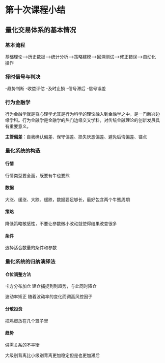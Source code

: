 # 第十次课程小结

## 量化交易体系的基本情况

### 基本流程

基础理论-->历史数据-->统计分析-->策略建模-->回溯测试-->修正错误-->自动化操作

### 择时信号与判决

-趋势判断
-收益评估
-及时止损
-信号滞后
-信号误差


### 行为金融学

行为金融学就是将心理学尤其是行为科学的理论融入到金融学之中，是一门新兴边缘学科。行为金融学是金融学的热门边缘交叉学科，对传统金融理论的创新发展具有重要意义。

**主管偏差**：自我确认偏差、保守偏差、损失厌恶偏差、避免后悔偏差、锚点

### 量化系统的构造

#### 行情

行情类型要全面，既要有牛也要熊

#### 数据

大涨、缓涨、大跌、缓跌，数据要足够长，最好包含两个牛熊周期

#### 策略

降低策略敏感性，不要让参数微小改动就使得结果改变很多

#### 条件

选择适合数量的条件和参数

### 量化系统的归纳演绎法

#### 仓位调整方法

卡方分布加仓
建仓捕捉到到趋势，与此同时降仓

波动率矫正
随着波动率的变化而调高风控因子

#### 分散投资

把鸡蛋放在几个篮子里

#### 趋势

供需关系的不平衡

大级别背离比小级别背离更加稳定但是也更加滞后
